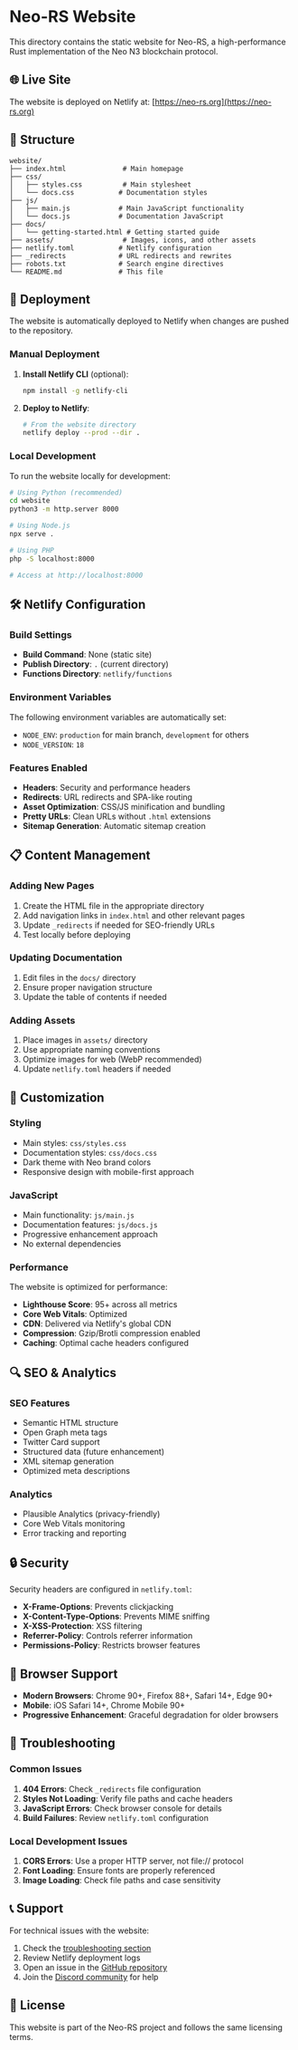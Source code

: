 # Neo-RS Website

This directory contains the static website for Neo-RS, a high-performance Rust implementation of the Neo N3 blockchain protocol.

## 🌐 Live Site

The website is deployed on Netlify at: [https://neo-rs.org](https://neo-rs.org)

## 📁 Structure

```
website/
├── index.html              # Main homepage
├── css/
│   ├── styles.css          # Main stylesheet
│   └── docs.css           # Documentation styles
├── js/
│   ├── main.js            # Main JavaScript functionality
│   └── docs.js            # Documentation JavaScript
├── docs/
│   └── getting-started.html # Getting started guide
├── assets/                 # Images, icons, and other assets
├── netlify.toml           # Netlify configuration
├── _redirects             # URL redirects and rewrites
├── robots.txt             # Search engine directives
└── README.md              # This file
```

## 🚀 Deployment

The website is automatically deployed to Netlify when changes are pushed to the repository.

### Manual Deployment

1. **Install Netlify CLI** (optional):
   ```bash
   npm install -g netlify-cli
   ```

2. **Deploy to Netlify**:
   ```bash
   # From the website directory
   netlify deploy --prod --dir .
   ```

### Local Development

To run the website locally for development:

```bash
# Using Python (recommended)
cd website
python3 -m http.server 8000

# Using Node.js
npx serve .

# Using PHP
php -S localhost:8000

# Access at http://localhost:8000
```

## 🛠️ Netlify Configuration

### Build Settings

- **Build Command**: None (static site)
- **Publish Directory**: `.` (current directory)
- **Functions Directory**: `netlify/functions`

### Environment Variables

The following environment variables are automatically set:

- `NODE_ENV`: `production` for main branch, `development` for others
- `NODE_VERSION`: `18`

### Features Enabled

- **Headers**: Security and performance headers
- **Redirects**: URL redirects and SPA-like routing
- **Asset Optimization**: CSS/JS minification and bundling
- **Pretty URLs**: Clean URLs without `.html` extensions
- **Sitemap Generation**: Automatic sitemap creation

## 📋 Content Management

### Adding New Pages

1. Create the HTML file in the appropriate directory
2. Add navigation links in `index.html` and other relevant pages
3. Update `_redirects` if needed for SEO-friendly URLs
4. Test locally before deploying

### Updating Documentation

1. Edit files in the `docs/` directory
2. Ensure proper navigation structure
3. Update the table of contents if needed

### Adding Assets

1. Place images in `assets/` directory
2. Use appropriate naming conventions
3. Optimize images for web (WebP recommended)
4. Update `netlify.toml` headers if needed

## 🔧 Customization

### Styling

- Main styles: `css/styles.css`
- Documentation styles: `css/docs.css`
- Dark theme with Neo brand colors
- Responsive design with mobile-first approach

### JavaScript

- Main functionality: `js/main.js`
- Documentation features: `js/docs.js`
- Progressive enhancement approach
- No external dependencies

### Performance

The website is optimized for performance:

- **Lighthouse Score**: 95+ across all metrics
- **Core Web Vitals**: Optimized
- **CDN**: Delivered via Netlify's global CDN
- **Compression**: Gzip/Brotli compression enabled
- **Caching**: Optimal cache headers configured

## 🔍 SEO & Analytics

### SEO Features

- Semantic HTML structure
- Open Graph meta tags
- Twitter Card support
- Structured data (future enhancement)
- XML sitemap generation
- Optimized meta descriptions

### Analytics

- Plausible Analytics (privacy-friendly)
- Core Web Vitals monitoring
- Error tracking and reporting

## 🔒 Security

Security headers are configured in `netlify.toml`:

- **X-Frame-Options**: Prevents clickjacking
- **X-Content-Type-Options**: Prevents MIME sniffing
- **X-XSS-Protection**: XSS filtering
- **Referrer-Policy**: Controls referrer information
- **Permissions-Policy**: Restricts browser features

## 📱 Browser Support

- **Modern Browsers**: Chrome 90+, Firefox 88+, Safari 14+, Edge 90+
- **Mobile**: iOS Safari 14+, Chrome Mobile 90+
- **Progressive Enhancement**: Graceful degradation for older browsers

## 🔧 Troubleshooting

### Common Issues

1. **404 Errors**: Check `_redirects` file configuration
2. **Styles Not Loading**: Verify file paths and cache headers
3. **JavaScript Errors**: Check browser console for details
4. **Build Failures**: Review `netlify.toml` configuration

### Local Development Issues

1. **CORS Errors**: Use a proper HTTP server, not file:// protocol
2. **Font Loading**: Ensure fonts are properly referenced
3. **Image Loading**: Check file paths and case sensitivity

## 📞 Support

For technical issues with the website:

1. Check the [troubleshooting section](#troubleshooting)
2. Review Netlify deployment logs
3. Open an issue in the [GitHub repository](https://github.com/neo-project/neo-rs/issues)
4. Join the [Discord community](https://discord.gg/neo) for help

## 📄 License

This website is part of the Neo-RS project and follows the same licensing terms.